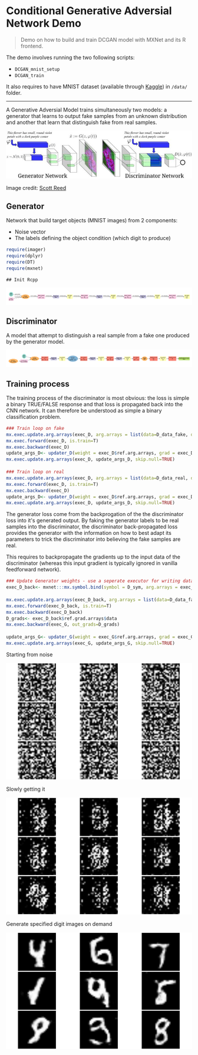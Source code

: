 Conditional Generative Adversial Network Demo
================

> Demo on how to build and train DCGAN model with MXNet and its R frontend.

The demo involves running the two following scripts:

-   `DCGAN_mnist_setup`
-   `DCGAN_train`

It also requires to have MNIST dataset (available through [Kaggle](https://www.kaggle.com/c/digit-recognizer/data)) in `/data/` folder.

------------------------------------------------------------------------

A Generative Adversial Model trains simultaneously two models: a generator that learns to output fake samples from an unknown distribution and another that learn that distinguish fake from real samples.

![](www/dcgan_network.jpg)

Image credit: [Scott Reed](https://github.com/reedscot/icml2016)

Generator
---------

Network that build target objects (MNIST images) from 2 components:
- Noise vector
- The labels defining the object condition (which digit to produce)

``` r
require(imager)
require(dplyr)
require(DT)
require(mxnet)
```

    ## Init Rcpp

![](www/Generator.png)

Discriminator
-------------

A model that attempt to distinguish a real sample from a fake one produced by the generator model.

![](www/Discriminator.png)

Training process
----------------

The training process of the discriminator is most obvious: the loss is simple a binary TRUE/FALSE response and that loss is propagated back into the CNN network. It can therefore be understood as simple a binary classification problem.

``` r
### Train loop on fake
mx.exec.update.arg.arrays(exec_D, arg.arrays = list(data=D_data_fake, digit=D_digit_fake, label=mx.nd.array(rep(0, batch_size))), match.name=TRUE)
mx.exec.forward(exec_D, is.train=T)
mx.exec.backward(exec_D)
update_args_D<- updater_D(weight = exec_D$ref.arg.arrays, grad = exec_D$ref.grad.arrays)
mx.exec.update.arg.arrays(exec_D, update_args_D, skip.null=TRUE)

### Train loop on real
mx.exec.update.arg.arrays(exec_D, arg.arrays = list(data=D_data_real, digit=D_digit_real, label=mx.nd.array(rep(1, batch_size))), match.name=TRUE)
mx.exec.forward(exec_D, is.train=T)
mx.exec.backward(exec_D)
update_args_D<- updater_D(weight = exec_D$ref.arg.arrays, grad = exec_D$ref.grad.arrays)
mx.exec.update.arg.arrays(exec_D, update_args_D, skip.null=TRUE)
```

The generator loss come from the backprogation of the the discriminator loss into it's generated output. By faking the generator labels to be real samples into the discriminator, the discriminator back-propagated loss provides the generator with the information on how to best adapt its parameters to trick the discriminator into believing the fake samples are real.

This requires to backpropagate the gradients up to the input data of the discriminator (whereas this input gradient is typically ignored in vanilla feedforward network).

``` r
### Update Generator weights - use a seperate executor for writing data gradients
exec_D_back<- mxnet:::mx.symbol.bind(symbol = D_sym, arg.arrays = exec_D$arg.arrays, aux.arrays = exec_D$aux.arrays, grad.reqs = rep("write", length(exec_D$arg.arrays)), ctx = devices)

mx.exec.update.arg.arrays(exec_D_back, arg.arrays = list(data=D_data_fake, digit=D_digit_fake, label=mx.nd.array(rep(1, batch_size))), match.name=TRUE)
mx.exec.forward(exec_D_back, is.train=T)
mx.exec.backward(exec_D_back)
D_grads<- exec_D_back$ref.grad.arrays$data
mx.exec.backward(exec_G, out_grads=D_grads)

update_args_G<- updater_G(weight = exec_G$ref.arg.arrays, grad = exec_G$ref.grad.arrays)
mx.exec.update.arg.arrays(exec_G, update_args_G, skip.null=TRUE)
```

Starting from noise

![](www/CGAN_iter_1.png)

Slowly getting it

![](www/CGAN_iter_200.png)

Generate specified digit images on demand

![](www/CGAN_iter_2400.png)
